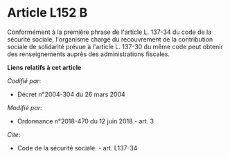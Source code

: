 # Article L152 B

Conformément à la première phrase de l'article L. 137-34 du code de la sécurité sociale, l'organisme chargé du recouvrement
de la contribution sociale de solidarité prévue à l'article L. 137-30 du même code peut obtenir des renseignements auprès des
administrations fiscales.

**Liens relatifs à cet article**

_Codifié par_:

  - Décret n°2004-304 du 26 mars 2004

_Modifié par_:

  - Ordonnance n°2018-470 du 12 juin 2018 - art. 3

_Cite_:

  - Code de la sécurité sociale. - art. L137-34
